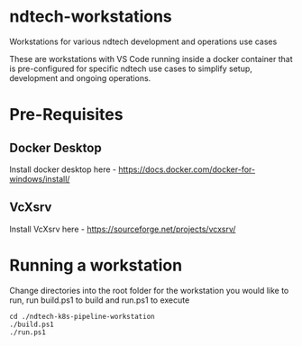 # ndtech-workstations
Workstations for various ndtech development and operations use cases

These are workstations with VS Code running inside a docker container that is pre-configured for specific ndtech use cases to simplify setup, development and ongoing operations.

# Pre-Requisites
## Docker Desktop
Install docker desktop here - https://docs.docker.com/docker-for-windows/install/
## VcXsrv
Install VcXsrv here - https://sourceforge.net/projects/vcxsrv/

# Running a workstation
Change directories into the root folder for the workstation you would like to run, run build.ps1 to build and run.ps1 to execute
```
cd ./ndtech-k8s-pipeline-workstation
./build.ps1
./run.ps1
```